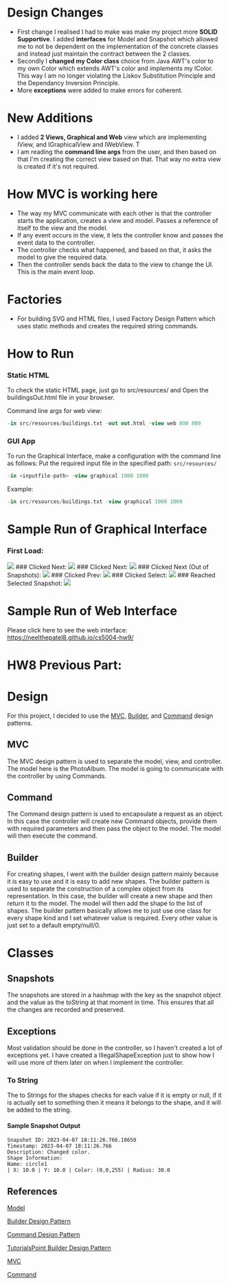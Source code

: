 # Design Changes
- First change I realised I had to make was make my project more **SOLID Supportive**. I added **interfaces** for Model and Snapshot which allowed me to not be dependent on the implementation of the concrete classes and instead just maintain the contract between the 2 classes. 
- Secondly I **changed my Color class** choice from Java AWT's color to my own Color which extends AWT's color and implements my IColor. This way I am no longer violating the Liskov Substitution Principle and the Dependancy Inversion Principle.
- More **exceptions** were added to make errors for coherent.

# New Additions
- I added **2 Views, Graphical and Web** view which are implementing IView, and IGraphicalView and IWebView. T
- I am reading the **command line args** from the user, and then based on that I'm creating the correct view based on that. That way no extra view is created if it's not required.

# How MVC is working here
- The way my MVC communicate with each other is that the controller starts the application, creates a view and model. Passes a reference of itself to the view and the model.
- If any event occurs in the view, it lets the controller know and passes the event data to the controller.
- The controller checks what happened, and based on that, it asks the model to give the required data.
- Then the controller sends back the data to the view to change the UI. This is the main event loop.

# Factories
- For building SVG and HTML files, I used Factory Design Pattern which uses static methods and creates the required string commands.

# How to Run
### Static HTML
To check the static HTML page, just go to src/resources/ and Open the buildingsOut.html file in your browser. 

Command line args for web view:
```sql
-in src/resources/buildings.txt -out out.html -view web 800 800
```

### GUI App
To run the Graphical Interface, make a configuration with the command line as follows:
Put the required input file in the specified path: `src/resources/`
```sql
-in <inputfile-path> -view graphical 1000 1000
```

Example:
```sql
-in src/resources/buildings.txt -view graphical 1000 1000
```

# Sample Run of Graphical Interface
### First Load:
<img src="src/resources/assets/screenshots/1.png"/>
### Clicked Next:
<img src="src/resources/assets/screenshots/2.png"/>
### Clicked Next:
<img src="src/resources/assets/screenshots/3.png"/>
### Clicked Next (Out of Snapshots):
<img src="src/resources/assets/screenshots/4.png"/>
### Clicked Prev:
<img src="src/resources/assets/screenshots/5.png"/>
### Clicked Select:
<img src="src/resources/assets/screenshots/6.png"/>
### Reached Selected Snapshot:
<img src="src/resources/assets/screenshots/7.png"/>

# Sample Run of Web Interface
Please click here to see the web interface: https://neelthepatel8.github.io/cs5004-hw9/

# HW8 Previous Part:
# Design
For this project, I decided to use
the [MVC](https://en.wikipedia.org/wiki/Model%E2%80%93view%E2%80%93controller),
[Builder](https://en.wikipedia.org/wiki/Builder_pattern), and
[Command](https://en.wikipedia.org/wiki/Command_pattern) design patterns.

## MVC
The MVC design pattern is used to separate the model, view, and controller.
The model here is the PhotoAlbum. The model is going to communicate with the controller by using Commands.

## Command
The Command design pattern is used to encapsulate a request as an object. In this case the controller will create new Command objects, provide them with required parameters and then pass the object to the model. The model will then execute the command.

## Builder
For creating shapes, I went with the builder design pattern mainly because it is easy to use and it is easy to add new shapes. The builder pattern is used to separate the construction of a complex object from its representation. In this case, the builder will create a new shape and then return it to the model. The model will then add the shape to the list of shapes. The builder pattern basically allows me to just use one class for every shape kind and I set whatever value is required. Every other value is just set to a default empty/null/0.

# Classes
## Snapshots
The snapshots are stored in a hashmap with the key as the snapshot object and the value as the toString at that moment in time. This ensures that all the changes are recorded and preserved.

## Exceptions
Most validation should be done in the controller, so I haven't created a lot of exceptions yet. I have created a IllegalShapeException just to show how I will use more of them later on when I implement the controller.

### To String
The to Strings for the shapes checks for each value if it is empty or null, if it is actually set to something then it means it belongs to the shape, and it will be added to the string.

#### Sample Snapshot Output
```agsl
Snapshot ID: 2023-04-07 18:11:26.766.10650
Timestamp: 2023-04-07 18:11:26.766
Description: Changed color.
Shape Information: 
Name: circle1
| X: 10.0 | Y: 10.0 | Color: (0,0,255) | Radius: 30.0
```

## References

[Model](https://en.wikipedia.org/wiki/Model%E2%80%93view%E2%80%93controller)

[Builder Design Pattern](https://en.wikipedia.org/wiki/Builder_pattern)

[Command Design Pattern](https://en.wikipedia.org/wiki/Command_pattern)

[TutorialsPoint Builder Design Pattern](https://www.tutorialspoint.com/design_pattern/builder_pattern.htm)

[MVC](https://www.tutorialspoint.com/design_pattern/mvc_pattern.htm)

[Command](https://www.tutorialspoint.com/design_pattern/command_pattern.htm)